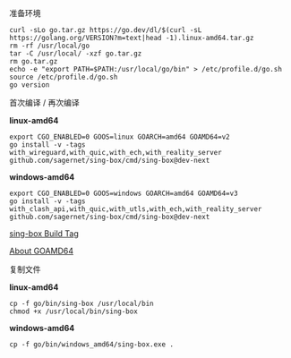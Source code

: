 准备环境

```
curl -sLo go.tar.gz https://go.dev/dl/$(curl -sL https://golang.org/VERSION?m=text|head -1).linux-amd64.tar.gz
rm -rf /usr/local/go
tar -C /usr/local/ -xzf go.tar.gz
rm go.tar.gz
echo -e "export PATH=$PATH:/usr/local/go/bin" > /etc/profile.d/go.sh
source /etc/profile.d/go.sh
go version
```

首次编译 / 再次编译

**linux-amd64**

```
export CGO_ENABLED=0 GOOS=linux GOARCH=amd64 GOAMD64=v2
go install -v -tags with_wireguard,with_quic,with_ech,with_reality_server github.com/sagernet/sing-box/cmd/sing-box@dev-next
```

**windows-amd64**

```
export CGO_ENABLED=0 GOOS=windows GOARCH=amd64 GOAMD64=v3
go install -v -tags with_clash_api,with_quic,with_utls,with_ech,with_reality_server github.com/sagernet/sing-box/cmd/sing-box@dev-next
```

[sing-box Build Tag](https://sing-box.sagernet.org/installation/from-source/)

[About GOAMD64](https://github.com/golang/go/wiki/MinimumRequirements#amd64)

复制文件

**linux-amd64**

```
cp -f go/bin/sing-box /usr/local/bin
chmod +x /usr/local/bin/sing-box
```

**windows-amd64**

```
cp -f go/bin/windows_amd64/sing-box.exe .
```
